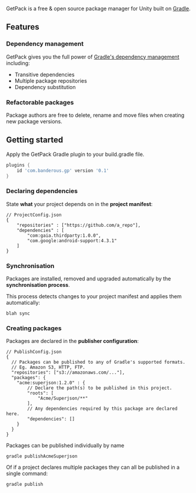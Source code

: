 

GetPack is a free & open source package manager for Unity built on [Gradle](https://gradle.org/).


## Features

### Dependency management

GetPack gives you the full power of [Gradle's dependency management](https://docs.gradle.org/current/userguide/dependency_management.html) including:

* Transitive dependencies
* Multiple package repositories
* Dependency substitution

### Refactorable packages

Package authors are free to delete, rename and move files when creating new package versions.

## Getting started

Apply the GetPack Gradle plugin to your build.gradle file.

```groovy
plugins {
    id 'com.banderous.gp' version '0.1'
}
```

### Declaring dependencies

State **what** your project depends on in the **project manifest**:

```json-doc
// ProjectConfig.json
{
    "repositories" : ["https://github.com/a_repo"],
    "dependencies" : [
        "com:gaia.thirdparty:1.0.0",
        "com.google:android-support:4.3.1"
    ]
}
```

### Synchronisation

Packages are installed, removed and upgraded automatically by the **synchronisation process**.

This process detects changes to your project manifest and applies them automatically:

```shell
blah sync
```

### Creating packages

Packages are declared in the **publisher configuration**:

```json-doc
// PublishConfig.json
{
  // Packages can be published to any of Gradle's supported formats.
  // Eg. Amazon S3, HTTP, FTP.
  "repositories": ["s3://amazonaws.com/..."],
  "packages": {
    "acme:superjson:1.2.0" : {
        // Declare the path(s) to be published in this project.
        "roots": [
            "Acme/Superjson/**"
        ],
        // Any dependencies required by this package are declared here.
        "dependencies": []
    }
  }
}
```

Packages can be published individually by name

```shell
gradle publishAcmeSuperjson
```

Of if a project declares multiple packages they can all be published in a single command:

```shell
gradle publish
```
